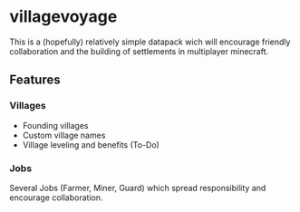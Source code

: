 # villagevoyage
This is a (hopefully) relatively simple datapack wich will encourage friendly collaboration and the building of settlements in multiplayer minecraft.

## Features

### Villages
- Founding villages
- Custom village names
- Village leveling and benefits (To-Do)

### Jobs
Several Jobs (Farmer, Miner, Guard) which spread responsibility and encourage collaboration.
